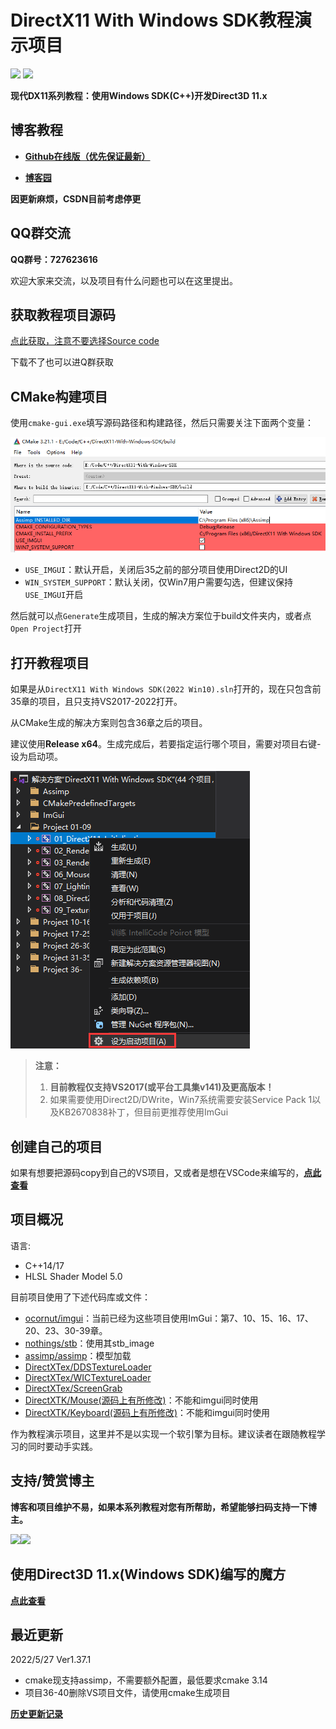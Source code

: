 # DirectX11 With Windows SDK教程演示项目

![](https://img.shields.io/badge/license-MIT-dddd00.svg) [![](https://img.shields.io/badge/Ver-1.37.1-519dd9.svg)](https://github.com/MKXJun/DirectX11-With-Windows-SDK/blob/master/MarkdownFiles/Updates/Updates.md)

**现代DX11系列教程：使用Windows SDK(C++)开发Direct3D 11.x**

## 博客教程

- [**Github在线版（优先保证最新）**](https://mkxjun.github.io/DirectX11-With-Windows-SDK-Book) 

- **[博客园](https://www.cnblogs.com/X-Jun/p/9028764.html)**

**因更新麻烦，CSDN目前考虑停更**

## QQ群交流

**QQ群号：727623616**

欢迎大家来交流，以及项目有什么问题也可以在这里提出。

## 获取教程项目源码

[点此获取，注意不要选择Source code](https://github.com/MKXJun/DirectX11-With-Windows-SDK/releases)

下载不了也可以进Q群获取

## CMake构建项目

使用`cmake-gui.exe`填写源码路径和构建路径，然后只需要关注下面两个变量：

![004](MarkdownFiles/004.png)

- `USE_IMGUI`：默认开启，关闭后35之前的部分项目使用Direct2D的UI
- `WIN_SYSTEM_SUPPORT`：默认关闭，仅Win7用户需要勾选，但建议保持`USE_IMGUI`开启

然后就可以点`Generate`生成项目，生成的解决方案位于build文件夹内，或者点`Open Project`打开

## 打开教程项目

如果是从`DirectX11 With Windows SDK(2022 Win10).sln`打开的，现在只包含前35章的项目，且只支持VS2017-2022打开。

从CMake生成的解决方案则包含36章之后的项目。

建议使用**Release x64**。生成完成后，若要指定运行哪个项目，需要对项目右键-设为启动项。

![](MarkdownFiles/001.png)

> **注意：** 
> 1. **目前教程仅支持VS2017(或平台工具集v141)及更高版本！**
> 2. 如果需要使用Direct2D/DWrite，Win7系统需要安装Service Pack 1以及KB2670838补丁，但目前更推荐使用ImGui

## 创建自己的项目

如果有想要把源码copy到自己的VS项目，又或者是想在VSCode来编写的，**[点此查看](https://github.com/MKXJun/DirectX11-With-Windows-SDK/blob/master/MarkdownFiles/How-To-Build-Your-Project/README.md)**

## 项目概况

语言:</br>
- C++14/17</br>
- HLSL Shader Model 5.0

目前项目使用了下述代码库或文件：
- [ocornut/imgui](https://github.com/ocornut/imgui)：当前已经为这些项目使用ImGui：第7、10、15、16、17、20、23、30-39章。</br>
- [nothings/stb](https://github.com/nothings/stb)：使用其stb_image</br>
- [assimp/assimp](https://github.com/assimp/assimp)：模型加载</br>
- [DirectXTex/DDSTextureLoader](https://github.com/Microsoft/DirectXTex/tree/master/DDSTextureLoader)</br>
- [DirectXTex/WICTextureLoader](https://github.com/Microsoft/DirectXTex/tree/master/WICTextureLoader)</br>
- [DirectXTex/ScreenGrab](https://github.com/Microsoft/DirectXTex/tree/master/ScreenGrab)</br>
- [DirectXTK/Mouse(源码上有所修改)](https://github.com/Microsoft/DirectXTK/tree/master/Src)：不能和imgui同时使用</br>
- [DirectXTK/Keyboard(源码上有所修改)](https://github.com/Microsoft/DirectXTK/tree/master/Src)：不能和imgui同时使用</br>

作为教程演示项目，这里并不是以实现一个软引擎为目标。建议读者在跟随教程学习的同时要动手实践。

## 支持/赞赏博主
**博客和项目维护不易，如果本系列教程对您有所帮助，希望能够扫码支持一下博主。**

![](MarkdownFiles/002.png)![](MarkdownFiles/003.png)

## 使用Direct3D 11.x(Windows SDK)编写的魔方

**[点此查看](https://github.com/MKXJun/Rubik-Cube)**

## 最近更新

2022/5/27 Ver1.37.1

- cmake现支持assimp，不需要额外配置，最低要求cmake 3.14
- 项目36-40删除VS项目文件，请使用cmake生成项目

**[历史更新记录](https://github.com/MKXJun/DirectX11-With-Windows-SDK/blob/master/MarkdownFiles/Updates/Updates.md)**

